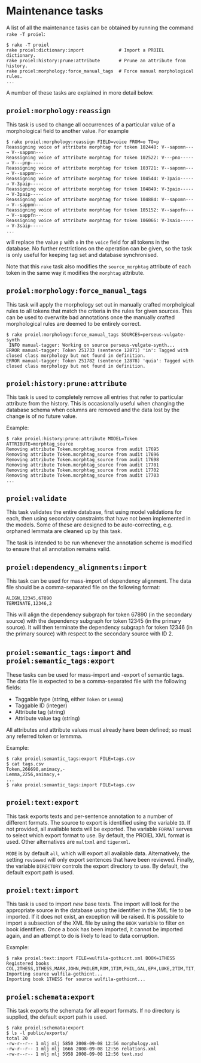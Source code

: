 Maintenance tasks
=================

A list of all the maintenance tasks can be obtained by running the command `rake -T proiel`:

    $ rake -T proiel
    rake proiel:dictionary:import             # Import a PROIEL dictionary.
    rake proiel:history:prune:attribute       # Prune an attribute from history.
    rake proiel:morphology:force_manual_tags  # Force manual morphological rules.
    ...

A number of these tasks are explained in more detail below.

`proiel:morphology:reassign`
----------------------------

This task is used to change all occurrences of a particular value of a morphological
field to another value. For example

    $ rake proiel:morphology:reassign FIELD=voice FROM=o TO=p
    Reassigning voice of attribute morphtag for token 102448: V--sapomn--- → V--sappmn---
    Reassigning voice of attribute morphtag for token 102522: V---pno----- → V---pnp-----
    Reassigning voice of attribute morphtag for token 103721: V--sapomn--- → V--sappmn---
    Reassigning voice of attribute morphtag for token 104544: V-3paio----- → V-3paip-----
    Reassigning voice of attribute morphtag for token 104849: V-3paio----- → V-3paip-----
    Reassigning voice of attribute morphtag for token 104884: V--sapomn--- → V--sappmn---
    Reassigning voice of attribute morphtag for token 105152: V--sapofn--- → V--sappfn---
    Reassigning voice of attribute morphtag for token 106066: V-3saio----- → V-3saip-----
    ...

will replace the value `p` with `o` in the `voice` field for all tokens in the database.
No further restrictions on the operation can be given, so the task is only useful for
keeping tag set and database synchronised.

Note that this `rake` task also modifies the `source_morphtag` attribute of each token
in the same way it modifies the `morphtag` attribute.

`proiel:morphology:force_manual_tags`
-------------------------------------

This task will apply the morphology set out in manually crafted morpholgical rules
to all tokens that match the criteria in the rules for given sources. This can be
used to overwrite bad annotations once the manually crafted morphological rules are
deemed to be entirely correct.

    $ rake proiel:morphology:force_manual_tags SOURCES=perseus-vulgate-synth
     INFO manual-tagger: Working on source perseus-vulgate-synth...
    ERROR manual-tagger: Token 251733 (sentence 12871) 'in': Tagged with closed class morphology but not found in definition.
    ERROR manual-tagger: Token 251782 (sentence 12878) 'quia': Tagged with closed class morphology but not found in definition.

`proiel:history:prune:attribute`
--------------------------------

This task is used to completely remove all entries that refer to particular
attribute from the history. This is occasionally useful when changing the database
schema when columns are removed and the data lost by the change is of no future value.

Example:

    $ rake proiel:history:prune:attribute MODEL=Token ATTRIBUTE=morphtag_source
    Removing attribute Token.morphtag_source from audit 17695
    Removing attribute Token.morphtag_source from audit 17696
    Removing attribute Token.morphtag_source from audit 17698
    Removing attribute Token.morphtag_source from audit 17701
    Removing attribute Token.morphtag_source from audit 17702
    Removing attribute Token.morphtag_source from audit 17703
    ...

`proiel:validate`
-----------------

This task validates the entire database, first using model validations for each, then
using secondary constraints that have not been implemented in the models. Some of these
are designed to be auto-correcting, e.g. orphaned lemmata are cleaned up by this task.

The task is intended to be run whenever the annotation scheme is modified to ensure that
all annotation remains valid.

`proiel:dependency_alignments:import`
-------------------------------------

This task can be used for mass-import of dependency alignment. The data file should be
a comma-separated file on the following format:

    ALIGN,12345,67890
    TERMINATE,12346,2

This will align the dependency subgraph for token 67890 (in the secondary source)
with the dependency subgraph for token 12345 (in the primary source). It will then
terminate the dependency subgraph for token 12346 (in the primary source) with
respect to the secondary source with ID 2.

`proiel:semantic_tags:import` and `proiel:semantic_tags:export`
---------------------------------------------------------------

These tasks can be used for mass-import and -export of semantic tags. The data file is 
expected to be a comma-separated file with the following fields:

  * Taggable type (string, either `Token` or `Lemma`)
  * Taggable ID (integer)
  * Attribute tag (string)
  * Attribute value tag (string)

All attributes and attribute values must already have been defined; so must any
referred token or lemmma.

Example:

    $ rake proiel:semantic_tags:export FILE=tags.csv
    $ cat tags.csv
    Token,266690,animacy,-
    Lemma,2256,animacy,+
    ...
    $ rake proiel:semantic_tags:import FILE=tags.csv

`proiel:text:export`
--------------------

This task exports texts and per-sentence annotation to a number of different formats.
The source to export is identified using the variable `ID`. If not provided, all available
texts will be exported. The variable `FORMAT` serves to select which export format to
use. By default, the PROIEL XML format is used. Other alternatives are `maltxml` and
`tigerxml`.

`MODE` is by default `all`, which will export all available data. Alternatively, the
setting `reviewed` will only export sentences that have been reviewed. Finally, the
variable `DIRECTORY` controls the export directory to use. By default, the default
export path is used.

`proiel:text:import`
--------------------

This task is used to import _new_ base texts. The import will look for the appropriate
source in the database using the identifier in the XML file to be imported. If it does
not exist, an exception will be raised. It is possible to import a subsection of the
XML file by using the `BOOK` variable to filter on book identifiers. Once a book has
been imported, it cannot be imported again, and an attempt to do is likely to lead to
data corruption.

Example:

    $ rake proiel:text:import FILE=wulfila-gothicnt.xml BOOK=1THESS
    Registered books COL,2THESS,1THESS,MARK,JOHN,PHILEM,ROM,1TIM,PHIL,GAL,EPH,LUKE,2TIM,TIT,2COR,MATT,1COR...
    Importing source wulfila-gothicnt...
    Importing book 1THESS for source wulfila-gothicnt...

`proiel:schemata:export`
------------------------

This task exports the schemata for all export formats. If no directory is supplied,
the default export path is used.

    $ rake proiel:schemata:export
    $ ls -l public/exports/
    total 20
    -rw-r--r-- 1 mlj mlj 5850 2008-09-08 12:56 morphology.xml
    -rw-r--r-- 1 mlj mlj 1666 2008-09-08 12:56 relations.xml
    -rw-r--r-- 1 mlj mlj 5958 2008-09-08 12:56 text.xsd


